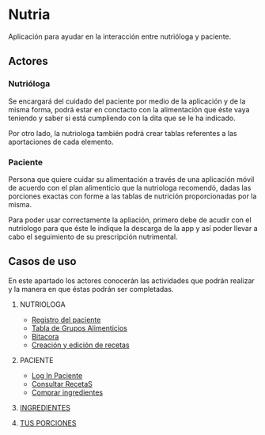 # Nutria

Aplicación para ayudar en la interacción entre nutrióloga y paciente.


## Actores

### Nutrióloga
Se encargará del cuidado del paciente por medio de la aplicación y de la misma forma, podrá estar en conctacto con la alimentación que éste vaya teniendo y saber si está cumpliendo con la dita que se le ha indicado.

Por otro lado, la nutriologa también podrá crear tablas referentes a las aportaciones de cada elemento.

### Paciente
Persona que quiere cuidar su alimentación a través de una aplicación móvil de acuerdo con el plan alimenticio que la nutriologa recomendó, dadas las porciones exactas con forme a las tablas de nutrición proporcionadas por la misma.

Para poder usar correctamente la apliación, primero debe de acudir con el nutriologo para que éste le indique la descarga de la app y así poder llevar a cabo el seguimiento de su prescripción nutrimental.

## Casos de uso
En este apartado los actores conocerán las actividades que podrán realizar y la manera en que éstas podrán ser completadas.



1. NUTRIOLOGA
	- [Registro del paciente](https://github.com/INMEGEN/nutria/blob/master/Casos%20de%20Uso/RegistroPac.md)
	- [Tabla de Grupos Alimenticios](https://github.com/INMEGEN/nutria/blob/master/Casos%20de%20Uso/Tabla%20de%20Grupos%20Alimenticios.md)
	- [Bitacora](https://github.com/INMEGEN/nutria/blob/master/Casos%20de%20Uso/Bitacora.md)
	- [Creación y edición de recetas](Casos%20de%20Uso/CrearEditarRecetas.md)

2. PACIENTE
	- [Log In Paciente](https://github.com/INMEGEN/nutria/blob/master/Casos%20de%20Uso/LOGIN%20DE%20PACIENTE.md)
	- [Consultar RecetaS](https://github.com/INMEGEN/nutria/blob/master/Casos%20de%20Uso/Consultar%20Recetas.md)
	- [Comprar ingredientes](https://github.com/INMEGEN/nutria/blob/master/Casos%20de%20Uso/Lista%20de%20compras.md)

3. [INGREDIENTES](https://github.com/INMEGEN/nutria/blob/master/Casos%20de%20Uso/Ingredientes.md)

4. [TUS PORCIONES](https://github.com/INMEGEN/nutria/blob/master/Casos%20de%20Uso/Plan.md)

